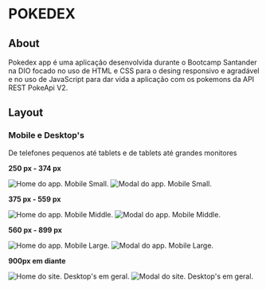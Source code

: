 # **POKEDEX** 
## About

Pokedex app é uma aplicação desenvolvida durante o Bootcamp Santander na DIO focado no uso de HTML e CSS para o desing responsivo e agradável e no uso de JavaScript para dar vida a aplicação com os pokemons da API REST PokeApi V2.

## Layout

### Mobile e Desktop's
De telefones pequenos até tablets e de tablets até grandes monitores

**250 px - 374 px**

![Home do app. Mobile Small.](src/assets/mobileS1.png "Home do app. Mobile Small.") ![Modal do app. Mobile Small.](src/assets/mobileS2.png "Modal do app. Mobile Small.")

**375 px - 559 px**

![Home do app. Mobile Middle.](src/assets/mobileM1.png "Home do app. Mobile Middle.") ![Modal do app. Mobile Middle.](src/assets/mobileM2.png "Modal do app. Mobile Middle.")

**560 px - 899 px**

![Home do app. Mobile Large.](src/assets/mobileL1.png "Home do app. Mobile Large.") ![Modal do app. Mobile Large.](src/assets/mobileL2.png "Modal do app. Mobile Large.")


**900px em diante**

![Home do site. Desktop's em geral.](src/assets/desktop1.png "Home do site. Desktop's em geral.") ![Modal do site. Desktop's em geral.](src/assets/desktop2.png "Modal do site. Desktop 's em geral.")
